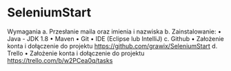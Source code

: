 # SeleniumStart
Wymagania
a.	Przesłanie maila oraz imienia i nazwiska
b.	Zainstalowanie:
•	Java - JDK 1.8
•	Maven
•	Git
•	IDE (Eclipse lub IntelliJ)
c.	Github
•	Założenie konta i dołączenie do projektu
https://github.com/grawix/SeleniumStart
d.	Trello
•	Założenie konta i dołączenie do projektu
https://trello.com/b/w2PCea0q/tasks